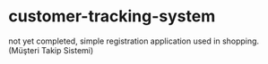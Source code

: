 # customer-tracking-system
not yet completed, simple registration application used in shopping. (Müşteri Takip Sistemi)
